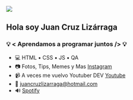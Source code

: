 ![](https://camo.githubusercontent.com/2309797487e5e969659a3b545c96151807b04120a9cc2985f632ec94ba00c9f3/68747470733a2f2f6d656469612e67697068792e636f6d2f6d656469612f53576f536b4e36447854737a71494b4571762f67697068792e676966)

## Hola soy Juan Cruz Lizárraga

### 💡 < Aprendamos a programar juntos /> 💡

  * :computer: HTML ▪︎ CSS ▪︎ JS ▪︎ QA <br/>
  * :camera: Fotos, Tips, Memes y Mas [Instagram](https://www.instagram.com/yourboyprogrammer/) <br/>
  * :video_camera: A veces me vuelvo Youtuber DEV [Youtube](https://www.youtube.com/channel/UC4I86a9s23t04Ynu2OiSr6g) <br/>
  * :email: juancruzlizarraga@hotmail.com <br/>
  * 🔊 [Spotify](open.spotify.com/playlist/2ro2zwgSbA7x9e9x0BSPvp?si=f8a5671fd66b4137)
